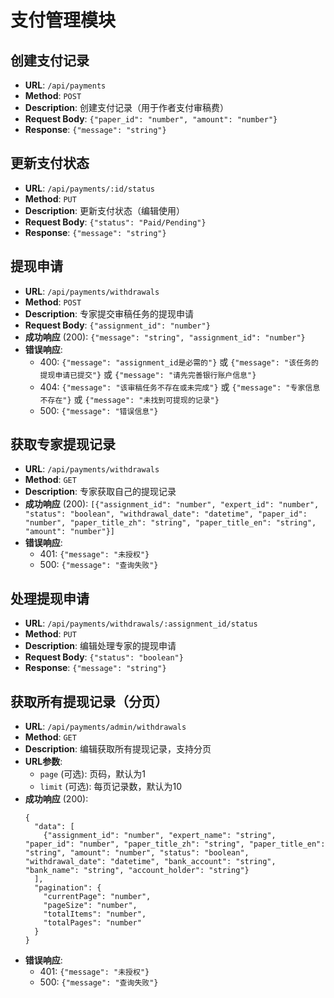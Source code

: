 # 支付管理模块

## 创建支付记录
- **URL**: `/api/payments`
- **Method**: `POST`
- **Description**: 创建支付记录（用于作者支付审稿费）
- **Request Body**: `{"paper_id": "number", "amount": "number"}`
- **Response**: `{"message": "string"}`

## 更新支付状态
- **URL**: `/api/payments/:id/status`
- **Method**: `PUT`
- **Description**: 更新支付状态（编辑使用）
- **Request Body**: `{"status": "Paid/Pending"}`
- **Response**: `{"message": "string"}`

## 提现申请
- **URL**: `/api/payments/withdrawals`
- **Method**: `POST`
- **Description**: 专家提交审稿任务的提现申请
- **Request Body**: `{"assignment_id": "number"}`
- **成功响应** (200): `{"message": "string", "assignment_id": "number"}`
- **错误响应**:
  - 400: `{"message": "assignment_id是必需的"}` 或 `{"message": "该任务的提现申请已提交"}` 或 `{"message": "请先完善银行账户信息"}`
  - 404: `{"message": "该审稿任务不存在或未完成"}` 或 `{"message": "专家信息不存在"}` 或 `{"message": "未找到可提现的记录"}`
  - 500: `{"message": "错误信息"}`

## 获取专家提现记录
- **URL**: `/api/payments/withdrawals`
- **Method**: `GET`
- **Description**: 专家获取自己的提现记录
- **成功响应** (200): `[{"assignment_id": "number", "expert_id": "number", "status": "boolean", "withdrawal_date": "datetime", "paper_id": "number", "paper_title_zh": "string", "paper_title_en": "string", "amount": "number"}]`
- **错误响应**:
  - 401: `{"message": "未授权"}`
  - 500: `{"message": "查询失败"}`

## 处理提现申请
- **URL**: `/api/payments/withdrawals/:assignment_id/status`
- **Method**: `PUT`
- **Description**: 编辑处理专家的提现申请
- **Request Body**: `{"status": "boolean"}`
- **Response**: `{"message": "string"}`

## 获取所有提现记录（分页）
- **URL**: `/api/payments/admin/withdrawals`
- **Method**: `GET`
- **Description**: 编辑获取所有提现记录，支持分页
- **URL参数**: 
  - `page` (可选): 页码，默认为1
  - `limit` (可选): 每页记录数，默认为10
- **成功响应** (200): 
  ```
  {
    "data": [
      {"assignment_id": "number", "expert_name": "string", "paper_id": "number", "paper_title_zh": "string", "paper_title_en": "string", "amount": "number", "status": "boolean", "withdrawal_date": "datetime", "bank_account": "string", "bank_name": "string", "account_holder": "string"}
    ],
    "pagination": {
      "currentPage": "number",
      "pageSize": "number",
      "totalItems": "number",
      "totalPages": "number"
    }
  }
  ```
- **错误响应**:
  - 401: `{"message": "未授权"}`
  - 500: `{"message": "查询失败"}`